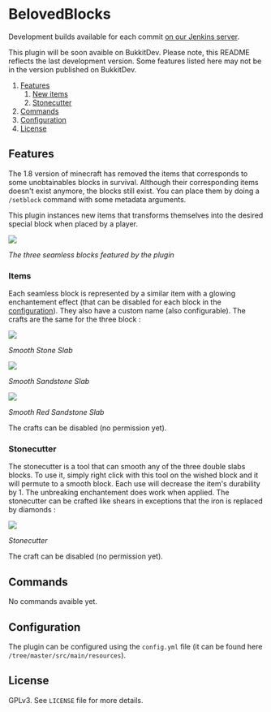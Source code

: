 # BelovedBlocks

Development builds available for each commit [on our Jenkins server](http://jenkins.carrade.eu/job/BelovedBlocks/).

This plugin will be soon avaible on BukkitDev.
Please note, this README reflects the last development version. Some features listed here may not be in the version published on BukkitDev.


1. [Features](#features)
   1. [New items](#items)
   2. [Stonecutter](#stonecutter)
1. [Commands](#commands)
2. [Configuration](#configuration)
3. [License](#license)


## Features

The 1.8 version of minecraft has removed the items that corresponds to some unobtainables blocks in survival. Although their corresponding items doesn't exist anymore, the blocks still exist. You can place them by doing a  `/setblock` command with some metadata arguments.

This plugin instances new items that transforms themselves into the desired special block when placed by a player.

![](http://amaury.carrade.eu/files/banner.png)

*The three seamless blocks featured by the plugin*

### Items

Each seamless block is represented by a similar item with a glowing enchantement effect (that can be disabled for each block in the [configuration](#configuration)). They also have a custom name (also configurable). The crafts are the same for the three block :

![](http://amaury.carrade.eu//files/BB_stone.png)

*Smooth Stone Slab*

![](http://amaury.carrade.eu//files/BB_sandstone.png)

*Smooth Sandstone Slab*

![](http://amaury.carrade.eu//files/BB_redsandstone.png)

*Smooth Red Sandstone Slab*

The crafts can be disabled (no permission yet).

### Stonecutter

The stonecutter is a tool that can smooth any of the three double slabs blocks. To use it, simply right click with this tool on the wished block and it will permute to a smooth block. Each use will decrease the item's durability by 1. The unbreaking enchantement does work when applied. The stonecutter can be crafted like shears in exceptions that the iron is replaced by diamonds :

![](http://amaury.carrade.eu//files/BB_shears.png)

*Stonecutter*

The craft can be disabled (no permission yet).

## Commands

No commands avaible yet.

## Configuration

The plugin can be configured using the `config.yml` file (it can be found here `/tree/master/src/main/resources`).

## License

GPLv3. See `LICENSE` file for more details.

